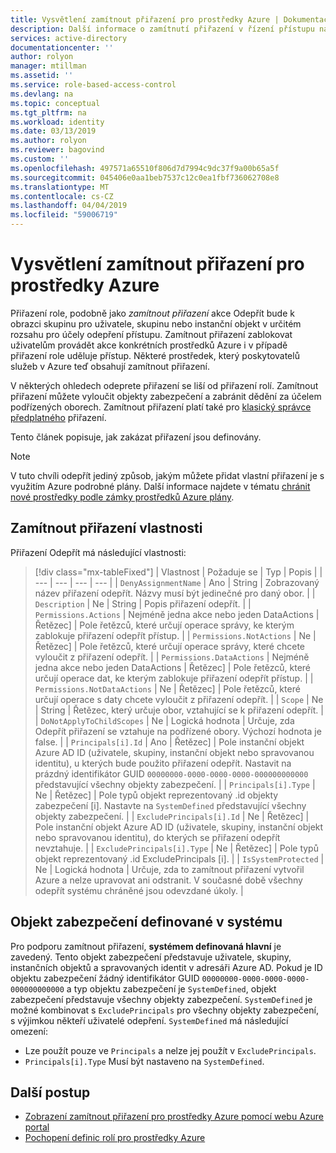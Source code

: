 ```yaml
---
title: Vysvětlení zamítnout přiřazení pro prostředky Azure | Dokumentace Microsoftu
description: Další informace o zamítnutí přiřazení v řízení přístupu na základě role (RBAC) pro prostředky Azure.
services: active-directory
documentationcenter: ''
author: rolyon
manager: mtillman
ms.assetid: ''
ms.service: role-based-access-control
ms.devlang: na
ms.topic: conceptual
ms.tgt_pltfrm: na
ms.workload: identity
ms.date: 03/13/2019
ms.author: rolyon
ms.reviewer: bagovind
ms.custom: ''
ms.openlocfilehash: 497571a65510f806d7d7994c9dc37f9a00b65a5f
ms.sourcegitcommit: 045406e0aa1beb7537c12c0ea1fbf736062708e8
ms.translationtype: MT
ms.contentlocale: cs-CZ
ms.lasthandoff: 04/04/2019
ms.locfileid: "59006719"
---
```

# <a name="understand-deny-assignments-for-azure-resources"></a>Vysvětlení zamítnout přiřazení pro prostředky Azure

Přiřazení role, podobně jako *zamítnout přiřazení* akce Odepřít bude k obrazci skupinu pro uživatele, skupinu nebo instanční objekt v určitém rozsahu pro účely odepření přístupu. Zamítnout přiřazení zablokovat uživatelům provádět akce konkrétních prostředků Azure i v případě přiřazení role uděluje přístup. Některé prostředek, který poskytovatelů služeb v Azure teď obsahují zamítnout přiřazení.

V některých ohledech odeprete přiřazení se liší od přiřazení rolí. Zamítnout přiřazení můžete vyloučit objekty zabezpečení a zabránit dědění za účelem podřízených oborech. Zamítnout přiřazení platí také pro [klasický správce předplatného](rbac-and-directory-admin-roles.md) přiřazení.

Tento článek popisuje, jak zakázat přiřazení jsou definovány.

> [!NOTE]
> V tuto chvíli odepřít jediný způsob, jakým můžete přidat vlastní přiřazení je s využitím Azure podrobné plány. Další informace najdete v tématu [chránit nové prostředky podle zámky prostředků Azure plány](../governance/blueprints/tutorials/protect-new-resources.md).

## <a name="deny-assignment-properties"></a>Zamítnout přiřazení vlastnosti

 Přiřazení Odepřít má následující vlastnosti:

> [!div class="mx-tableFixed"]
> | Vlastnost | Požaduje se | Typ | Popis |
> | --- | --- | --- | --- |
> | `DenyAssignmentName` | Ano | String | Zobrazovaný název přiřazení odepřít. Názvy musí být jedinečné pro daný obor. |
> | `Description` | Ne | String | Popis přiřazení odepřít. |
> | `Permissions.Actions` | Nejméně jedna akce nebo jeden DataActions | Řetězec] | Pole řetězců, které určují operace správy, ke kterým zablokuje přiřazení odepřít přístup. |
> | `Permissions.NotActions` | Ne | Řetězec] | Pole řetězců, které určují operace správy, které chcete vyloučit z přiřazení odepřít. |
> | `Permissions.DataActions` | Nejméně jedna akce nebo jeden DataActions | Řetězec] | Pole řetězců, které určují operace dat, ke kterým zablokuje přiřazení odepřít přístup. |
> | `Permissions.NotDataActions` | Ne | Řetězec] | Pole řetězců, které určují operace s daty chcete vyloučit z přiřazení odepřít. |
> | `Scope` | Ne | String | Řetězec, který určuje obor, vztahující se k přiřazení odepřít. |
> | `DoNotApplyToChildScopes` | Ne | Logická hodnota | Určuje, zda Odepřít přiřazení se vztahuje na podřízené obory. Výchozí hodnota je false. |
> | `Principals[i].Id` | Ano | Řetězec] | Pole instanční objekt Azure AD ID (uživatele, skupiny, instanční objekt nebo spravovanou identitu), u kterých bude použito přiřazení odepřít. Nastavit na prázdný identifikátor GUID `00000000-0000-0000-0000-000000000000` představující všechny objekty zabezpečení. |
> | `Principals[i].Type` | Ne | Řetězec] | Pole typů objekt reprezentovaný .id objekty zabezpečení [i]. Nastavte na `SystemDefined` představující všechny objekty zabezpečení. |
> | `ExcludePrincipals[i].Id` | Ne | Řetězec] | Pole instanční objekt Azure AD ID (uživatele, skupiny, instanční objekt nebo spravovanou identitu), do kterých se přiřazení odepřít nevztahuje. |
> | `ExcludePrincipals[i].Type` | Ne | Řetězec] | Pole typů objekt reprezentovaný .id ExcludePrincipals [i]. |
> | `IsSystemProtected` | Ne | Logická hodnota | Určuje, zda to zamítnout přiřazení vytvořil Azure a nelze upravovat ani odstranit. V současné době všechny odepřít systému chráněné jsou odevzdané úkoly. |

## <a name="system-defined-principal"></a>Objekt zabezpečení definované v systému

Pro podporu zamítnout přiřazení, **systémem definovaná hlavní** je zavedený. Tento objekt zabezpečení představuje uživatele, skupiny, instančních objektů a spravovaných identit v adresáři Azure AD. Pokud je ID objektu zabezpečení žádný identifikátor GUID `00000000-0000-0000-0000-000000000000` a typ objektu zabezpečení je `SystemDefined`, objekt zabezpečení představuje všechny objekty zabezpečení. `SystemDefined` je možné kombinovat s `ExcludePrincipals` pro všechny objekty zabezpečení, s výjimkou někteří uživatelé odepření. `SystemDefined` má následující omezení:

- Lze použít pouze ve `Principals` a nelze jej použít v `ExcludePrincipals`.
- `Principals[i].Type` Musí být nastaveno na `SystemDefined`.

## <a name="next-steps"></a>Další postup

* [Zobrazení zamítnout přiřazení pro prostředky Azure pomocí webu Azure portal](deny-assignments-portal.md)
* [Pochopení definic rolí pro prostředky Azure](role-definitions.md)
